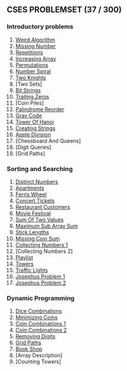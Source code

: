 ## CSES PROBLEMSET (37 / 300)

### Introductory problems

1. [Weird Algorithm](./intro/weird_algorithm.cpp)
2. [Missing Number](./intro/missing_number.cpp)
3. [Repetitions](./intro/repetitions.cpp)
4. [Increasing Array](./intro/increasing_array.cpp)
5. [Permutations](./intro/number_spiral.cpp)
6. [Number Spiral](./intro/number_spiral.cpp)
7. [Two Knights](./intro/two_knights.cpp)
8. [Two Sets]
9. [Bit Strings](./intro/bit_strings.cpp)
10. [Trailing Zeros](./intro/trailing_zeros.cpp)
11. [Coin Piles]
12. [Palindrome Reorder](./intro/palindrome_reorder.cpp)
13. [Gray Code](./intro/gray_code.cpp)
14. [Tower Of Hanoi](./intro/tower_of_hanoi.cpp)
15. [Creating Strings](./intro/creating_strings.cpp)
16. [Apple Division](./intro/apple_division.cpp)
17. [Chessboard And Queens]
18. [Digit Queries]
19. [Grid Paths]

### Sorting and Searching

1. [Distinct Numbers](./sorting_searching/distinct_numbers.cpp)
2. [Apartments](./sorting_searching/apartments.cpp)
3. [Ferris Wheel](./sorting_searching/ferris_wheel.cpp)
4. [Concert Tickets](./sorting_searching/concert_tickets.cpp)
5. [Restaurant Customers](./sorting_searching/restaurent_customers.cpp)
6. [Movie Festival](./sorting_searching/movie_festival.cpp)
7. [Sum Of Two Values](./sorting_searching/sum_of_two_values.cpp)
8. [Maximum Sub Array Sum](./sorting_searching/maximum_subarray_sum.cpp)
9. [Stick Lengths](./sorting_searching/stick_lengths.cpp)
10. [Missing Coin Sum](./sorting_searching/missing_coin_sum.cpp)
11. [Collecting Numbers 1](./sorting_searching/collecting_numbers.cpp)
12. [Collecting Numbers 2]
13. [Playlist](./sorting_searching/playlist.cpp)
14. [Towers](./sorting_searching/towers.cpp)
15. [Traffic Lights](./sorting_searching/traffic_lights.cpp)
16. [Josephus Problem 1](./sorting_searching/josephus_problem_1.cpp)
17. [Josephus Problem 2](./sorting_searching/josephus_problem_2.cpp)

### Dynamic Programming

1. [Dice Combinations](./dp/dice_combinations.cpp)
2. [Minimizing Coins](./dp/minimizing_coins.cpp)
3. [Coin Combinations 1](./dp/coin_combinations_1.cpp)
4. [Coin Combinations 2](./dp/coin_combinations_2.cpp)
5. [Removing Digits](./dp/removing_digits.cpp)
6. [Grid Paths](./dp/grid_paths.cpp)
7. [Book Shop](./dp/book_shop.cpp)
8. [Array Description]
9. [Counting Towers]